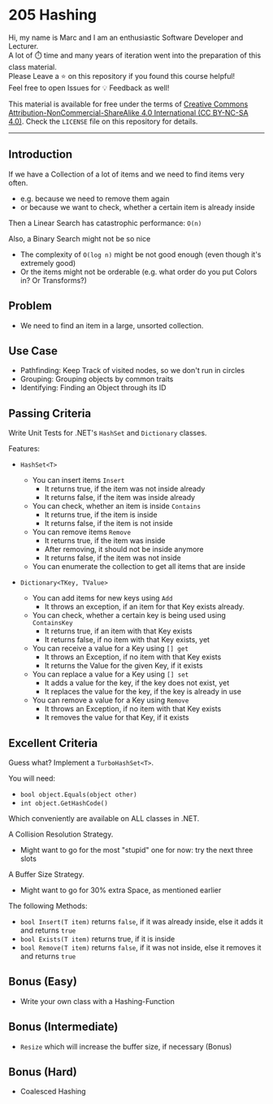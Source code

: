 # 205 Hashing

Hi, my name is Marc and I am an enthusiastic Software Developer and Lecturer.\
A lot of ⏱️ time and many years of iteration went into the preparation of this class material.\
Please Leave a ⭐️ on this repository if you found this course helpful!\
Feel free to open Issues for 💡 Feedback as well!

This material is available for free under the terms of [Creative Commons Attribution-NonCommercial-ShareAlike 4.0 International (CC BY-NC-SA 4.0)](https://creativecommons.org/licenses/by-nc-sa/4.0/deed.en). Check the `LICENSE` file on this repository for details.

---

## Introduction

If we have a Collection of a lot of items and we need to find items very often.
- e.g. because we need to remove them again
- or because we want to check, whether a certain item is already inside

Then a Linear Search has catastrophic performance: `O(n)`

Also, a Binary Search might not be so nice
- The complexity of `O(log n)` might be not good enough (even though it's extremely good)
- Or the items might not be orderable (e.g. what order do you put Colors in? Or Transforms?)

## Problem
- We need to find an item in a large, unsorted collection.

## Use Case
- Pathfinding: Keep Track of visited nodes, so we don't run in circles
- Grouping: Grouping objects by common traits
- Identifying: Finding an Object through its ID

## Passing Criteria
Write Unit Tests for .NET's `HashSet` and `Dictionary` classes.

Features:
- `HashSet<T>`
  - You can insert items `Insert`
    - It returns true, if the item was not inside already
    - It returns false, if the item was inside already
  - You can check, whether an item is inside `Contains`
    - It returns true, if the item is inside
    - It returns false, if the item is not inside
  - You can remove items `Remove`
    - It returns true, if the item was inside
    - After removing, it should not be inside anymore
    - It returns false, if the item was not inside
  - You can enumerate the collection to get all items that are inside

- `Dictionary<TKey, TValue>`
  - You can add items for new keys using `Add`
    - It throws an exception, if an item for that Key exists already.
  - You can check, whether a certain key is being used using `ContainsKey`
    - It returns true, if an item with that Key exists
    - It returns false, if no item with that Key exists, yet
  - You can receive a value for a Key using `[] get`
    - It throws an Exception, if no item with that Key exists
    - It returns the Value for the given Key, if it exists
  - You can replace a value for a Key using `[] set`
    - It adds a value for the key, if the key does not exist, yet
    - It replaces the value for the key, if the key is already in use
  - You can remove a value for a Key using `Remove`
    - It throws an Exception, if no item with that Key exists
    - It removes the value for that Key, if it exists

## Excellent Criteria
Guess what? Implement a `TurboHashSet<T>`.

You will need:
- `bool object.Equals(object other)`
- `int object.GetHashCode()`

Which conveniently are available on ALL classes in .NET.

A Collision Resolution Strategy.
- Might want to go for the most "stupid" one for now: try the next three slots

A Buffer Size Strategy. 
- Might want to go for 30% extra Space, as mentioned earlier

The following Methods:
- `bool Insert(T item)` returns `false`, if it was already inside, else it adds it and returns `true`
- `bool Exists(T item)` returns true, if it is inside
- `bool Remove(T item)` returns `false`, if it was not inside, else it removes it and returns `true`

## Bonus (Easy)
- Write your own class with a Hashing-Function

## Bonus (Intermediate)
- `Resize` which will increase the buffer size, if necessary (Bonus)

## Bonus (Hard)
- Coalesced Hashing
